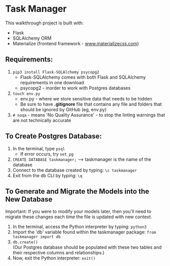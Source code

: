 # Task Manager

This walkthrough project is built with:     
* Flask
* SQLAlchemy ORM
* Materialize (frontend framework - www.materializecss.com)

## Requirements:
1. `pip3 install Flask-SQLAlchemy psycopg2`
    * Flask-SQLAlchemy comes with both Flask and SQLAlchemy requirements in one download
    * psycopg2 - inorder to work with Postgres databases
2. `touch env.py`
    * env.py - where we store sensitive data that needs to be hidden
    * Be sure to have **.gitignore** file that contains any file and folders that should be ignored by GitHub (eg, env.py)
3. `# noqa` - means 'No Quality Assurance' - to stop the linting warnings that are not technically accurate


## To Create Postgres Database:
1. In the terminal, type `psql`     
    * If error occurs, try `set_pg`
2. `CREATE DATABASE taskmanager;` --> taskmanager is the name of the database
3. Connect to the database created by typing: `\c taskmanager`  
4. Exit from the db CLI by typing: `\q`


## To Generate and Migrate the Models into the New Database
Important: If you were to modify your models later, then you'll need to migrate these changes each time the file is updated with new context.   
1. In the terminal, access the Python interpreter by typing: `python3`
2. Import the 'db' variable found within the taskmanager package: `from taskmanager import db`  
3. `db.create()`       
(Our Postgres database should be populated with these two tables and their respective columns and relationships.)
4. Now, exit the Python interpreter: `exit()`